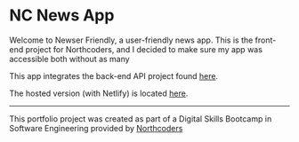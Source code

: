 # NC News App

Welcome to Newser Friendly, a user-friendly news app. This is the front-end project for Northcoders, and I decided to make sure my app was accessible both without as many

This app integrates the back-end API project found [here](https://github.com/json-bell/nc-news-app).

The hosted version (with Netlify) is located [here](https://newser-friendly.netlify.app/).

---

This portfolio project was created as part of a Digital Skills Bootcamp in Software Engineering provided by [Northcoders](https://northcoders.com/)
